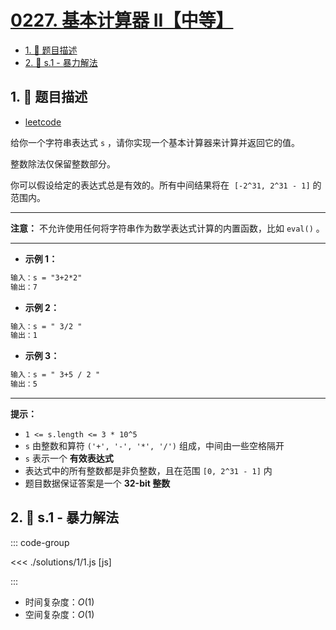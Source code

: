 # [0227. 基本计算器 II【中等】](https://github.com/tnotesjs/TNotes.leetcode/tree/main/notes/0227.%20%E5%9F%BA%E6%9C%AC%E8%AE%A1%E7%AE%97%E5%99%A8%20II%E3%80%90%E4%B8%AD%E7%AD%89%E3%80%91)

<!-- region:toc -->

- [1. 📝 题目描述](#1--题目描述)
- [2. 🎯 s.1 - 暴力解法](#2--s1---暴力解法)

<!-- endregion:toc -->

## 1. 📝 题目描述

- [leetcode](https://leetcode.cn/problems/basic-calculator-ii/)

给你一个字符串表达式 `s` ，请你实现一个基本计算器来计算并返回它的值。

整数除法仅保留整数部分。

你可以假设给定的表达式总是有效的。所有中间结果将在  `[-2^31, 2^31 - 1]` 的范围内。

---

**注意：** 不允许使用任何将字符串作为数学表达式计算的内置函数，比如 `eval()` 。

---

- **示例 1：**

```txt
输入：s = "3+2*2"
输出：7
```

- **示例 2：**

```txt
输入：s = " 3/2 "
输出：1
```

- **示例 3：**

```txt
输入：s = " 3+5 / 2 "
输出：5
```

---

**提示：**

- `1 <= s.length <= 3 * 10^5`
- `s` 由整数和算符 `('+', '-', '*', '/')` 组成，中间由一些空格隔开
- `s` 表示一个 **有效表达式**
- 表达式中的所有整数都是非负整数，且在范围 `[0, 2^31 - 1]` 内
- 题目数据保证答案是一个 **32-bit 整数**

## 2. 🎯 s.1 - 暴力解法

::: code-group

<<< ./solutions/1/1.js [js]

:::

- 时间复杂度：$O(1)$
- 空间复杂度：$O(1)$
